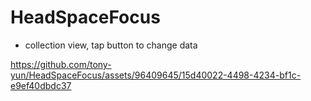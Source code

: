# HeadSpaceFocus

- collection view, tap button to change data



https://github.com/tony-yun/HeadSpaceFocus/assets/96409645/15d40022-4498-4234-bf1c-e9ef40dbdc37


